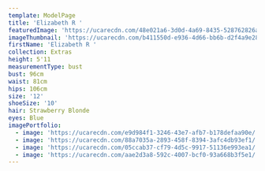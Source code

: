 ```yaml
---
template: ModelPage
title: 'Elizabeth R '
featuredImage: 'https://ucarecdn.com/48e021a6-3d0d-4a69-8435-528762826a96/'
imageThumbnail: 'https://ucarecdn.com/b411550d-e936-4d66-bb6b-d2f4a9e288a2/'
firstName: 'Elizabeth R '
collection: Extras
height: 5'11
measurementType: bust
bust: 96cm
waist: 81cm
hips: 106cm
size: '12'
shoeSize: '10'
hair: Strawberry Blonde
eyes: Blue
imagePortfolio:
  - image: 'https://ucarecdn.com/e9d984f1-3246-43e7-afb7-b178defaa90e/'
  - image: 'https://ucarecdn.com/88a7035a-2893-458f-8394-3afc4db93ef1/'
  - image: 'https://ucarecdn.com/05ccab37-cf79-4d5c-9917-51136e993ea1/'
  - image: 'https://ucarecdn.com/aae2d3a8-592c-4007-bcf0-93a668b3f5e1/'
---
```


